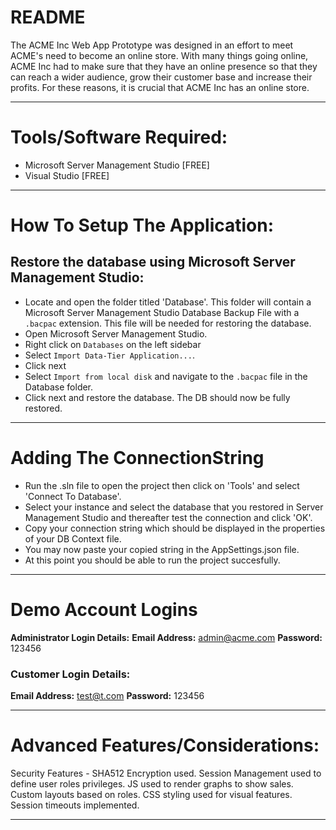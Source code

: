 # README

The ACME Inc Web App Prototype was designed in an effort to meet ACME's need to become an online store. With many things going online, ACME Inc had to make sure that they have an online presence so that they can reach a wider audience, grow their customer base and increase their profits. For these reasons, it is crucial that ACME Inc has an online store.

___

# Tools/Software Required:

* Microsoft Server Management Studio [FREE]
* Visual Studio [FREE]

___
# How To Setup The Application:
## Restore the database using Microsoft Server Management Studio: 
* Locate and open the folder titled 'Database'. This folder will contain a Microsoft Server Management Studio Database Backup File with a `.bacpac` extension. This file will be needed for restoring the database.
* Open Microsoft Server Management Studio.
* Right click on `Databases` on the left sidebar
* Select `Import Data-Tier Application...`.
* Click next 
* Select `Import from local disk` and navigate to the `.bacpac` file in the Database folder.
* Click next and restore the database. The DB should now be fully restored.
___
# Adding The ConnectionString
* Run the .sln file to open the project then click on 'Tools' and select 'Connect To Database'.
* Select your instance and select the database that you restored in Server Management Studio and thereafter test the connection and click 'OK'.
* Copy your connection string which should be displayed in the properties of your DB Context file.
* You may now paste your copied string in the AppSettings.json file.
* At this point you should be able to run the project succesfully.
___
# Demo Account Logins
**Administrator Login Details:**
**Email Address:**
admin@acme.com
**Password:**
123456

### Customer Login Details:
**Email Address:**
test@t.com
**Password:**
123456
___
# Advanced Features/Considerations: 
Security Features - SHA512 Encryption used.
Session Management used to define user roles privileges.
JS used to render graphs to show sales.
Custom layouts based on roles.
CSS styling used for visual features.
Session timeouts implemented.
___
